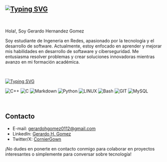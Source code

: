 [![Typing SVG](https://readme-typing-svg.demolab.com?font=Fira+Code&pause=1000&color=0CF71D&center=true&vCenter=true&random=false&width=435&lines=Bienvenido+a+mi+perfil)](https://git.io/typing-svg)
---

<br>

Hola!, Soy Gerardo Hernandez Gomez

Soy estudiante de Ingeneria en Redes, apasionado por la tecnología y el desarrollo de software. Actualmente, estoy enfocado en aprender y mejorar mis habilidades en desarrollo de softaware y ciberseguridad. Me entusiasma resolver problemas y crear soluciones innovadoras mientras avanzo en mi formación académica.

<br>

[![Typing SVG](https://readme-typing-svg.demolab.com?font=Fira+Code&weight=600&size=18&pause=1000&color=35FFAC&multiline=true&repeat=false&random=false&width=435&lines=Technologies%3A)](https://git.io/typing-svg)

![C++](https://img.shields.io/badge/c++-%2300599C.svg?style=plastic&logo=c%2B%2B&logoColor=white) ![C](https://img.shields.io/badge/c-%2300599C.svg?style=plastic&logo=c&logoColor=white) ![Markdown](https://img.shields.io/badge/markdown-%23000000.svg?style=plastic&logo=markdown&logoColor=white) ![Python](https://img.shields.io/badge/python-3670A0?style=plastic&logo=python&logoColor=ffdd54) ![LINUX](https://img.shields.io/badge/Linux-FCC624?style=plastic&logo=linux&logoColor=black) ![Bash](https://img.shields.io/badge/bash-%234EAA25?style=plastic&logo=gnu-bash&logoColor=white&labelColor=black&color=black) ![GIT](https://img.shields.io/badge/Git-fc6d26?style=plastic&logo=git&logoColor=white) ![MySQL](https://img.shields.io/badge/MySQL-black?style=plastic&logo=MySQL&logoColor=blue&logoSize=100)


<br>

## Contacto

* E-mail: [gerardohgomez0112@gmail.com](gerardohgomez0112@gmail.com)
* LinkedIn: [Gerardo H. Gomez](https://www.linkedin.com/in/gerardohgomez)
* Twitter/X: [CornierGown](https://twitter.com/GownKydo)

¡No dudes en ponerte en contacto conmigo para colaborar en proyectos interesantes o simplemente para conversar sobre tecnología!
